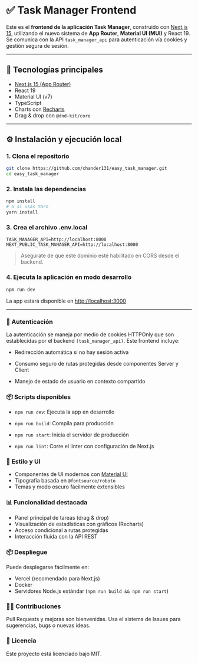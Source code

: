 # ✅ Task Manager Frontend

Este es el **frontend de la aplicación Task Manager**, construido con [Next.js 15](https://nextjs.org/docs), utilizando el nuevo sistema de **App Router**, **Material UI (MUI)** y React 19.  
Se comunica con la API `task_manager_api` para autenticación vía cookies y gestión segura de sesión.

---

## 🧰 Tecnologías principales

- [Next.js 15 (App Router)](https://nextjs.org/docs/app)
- React 19
- Material UI (v7)
- TypeScript
- Charts con [Recharts](https://recharts.org/)
- Drag & drop con `@dnd-kit/core`

---

## ⚙️ Instalación y ejecución local

### 1. Clona el repositorio

```bash
git clone https://github.com/chander131/easy_task_manager.git
cd easy_task_manager
```

### 2. Instala las dependencias

```bash
npm install
# o si usas Yarn
yarn install
```

### 3. Crea el archivo .env.local

```env
TASK_MANAGER_API=http://localhost:8000
NEXT_PUBLIC_TASK_MANAGER_API=http://localhost:8000
```

> Asegúrate de que este dominio esté habilitado en CORS desde el backend.

### 4. Ejecuta la aplicación en modo desarrollo

```bash
npm run dev
```

La app estará disponible en [http://localhost:3000](http://localhost:3000)

---

### 🔐 Autenticación

La autenticación se maneja por medio de cookies HTTPOnly que son establecidas por el backend `(task_manager_api)`.
Este frontend incluye:

- Redirección automática si no hay sesión activa

- Consumo seguro de rutas protegidas desde componentes Server y Client

- Manejo de estado de usuario en contexto compartido

### 📦 Scripts disponibles

- `npm run dev`: Ejecuta la app en desarrollo

- `npm run build`: Compila para producción

- `npm run start`: Inicia el servidor de producción

- `npm run lint`: Corre el linter con configuración de Next.js

### 🎨 Estilo y UI

- Componentes de UI modernos con [Material UI](https://mui.com)
- Tipografía basada en `@fontsource/roboto`
- Temas y modo oscuro fácilmente extensibles

### 📊 Funcionalidad destacada

- Panel principal de tareas (drag & drop)
- Visualización de estadísticas con gráficos (Recharts)
- Acceso condicional a rutas protegidas
- Interacción fluida con la API REST

### 📦 Despliegue

Puede desplegarse fácilmente en:

- Vercel (recomendado para Next.js)
- Docker
- Servidores Node.js estándar (`npm run build && npm run start`)

### 🧑‍💻 Contribuciones

Pull Requests y mejoras son bienvenidas.
Usa el sistema de Issues para sugerencias, bugs o nuevas ideas.

### 📄 Licencia

Este proyecto está licenciado bajo MIT.
